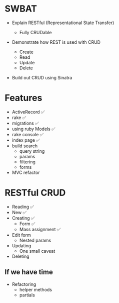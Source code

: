 # SWBAT
* Explain RESTful (Representational State Transfer)
  - Fully CRUDable

* Demonstrate how REST is used with CRUD
  - Create  
  - Read
  - Update
  - Delete

* Build out CRUD using Sinatra

# Features
  * ActiveRecord ✅
  * rake ✅
  * migrations ✅
  * using ruby Models ✅
  * rake console ✅
  * index page ✅
  * build search
    * query string
    * params
    * filtering
    * forms
  * MVC refactor

# RESTful CRUD
* Reading ✅
* New ✅
* Creating ✅
  * Form ✅
  * Mass assignment ✅
* Edit form
  * Nested params
* Updating
  * One small caveat
* Deleting

## If we have time
* Refactoring
  * helper methods
  * partials

